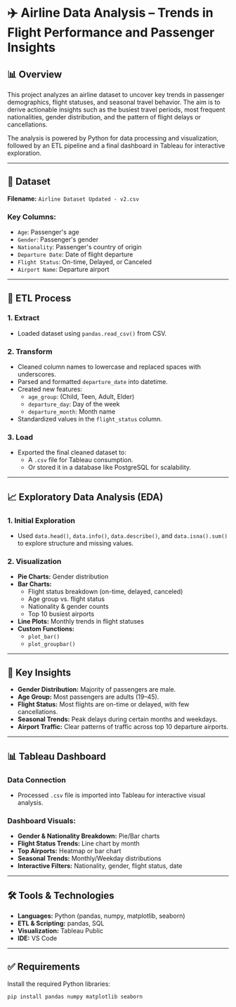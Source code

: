 # ✈️ Airline Data Analysis – Trends in Flight Performance and Passenger Insights

## 📊 Overview

This project analyzes an airline dataset to uncover key trends in passenger demographics, flight statuses, and seasonal travel behavior. The aim is to derive actionable insights such as the busiest travel periods, most frequent nationalities, gender distribution, and the pattern of flight delays or cancellations.

The analysis is powered by Python for data processing and visualization, followed by an ETL pipeline and a final dashboard in Tableau for interactive exploration.

---

## 📁 Dataset

**Filename:** `Airline Dataset Updated - v2.csv`

### Key Columns:

- `Age`: Passenger's age  
- `Gender`: Passenger's gender  
- `Nationality`: Passenger's country of origin  
- `Departure Date`: Date of flight departure  
- `Flight Status`: On-time, Delayed, or Canceled  
- `Airport Name`: Departure airport

---

## 🔁 ETL Process

### 1. **Extract**
- Loaded dataset using `pandas.read_csv()` from CSV.

### 2. **Transform**
- Cleaned column names to lowercase and replaced spaces with underscores.
- Parsed and formatted `departure_date` into datetime.
- Created new features:
  - `age_group`: (Child, Teen, Adult, Elder)
  - `departure_day`: Day of the week
  - `departure_month`: Month name
- Standardized values in the `flight_status` column.

### 3. **Load**
- Exported the final cleaned dataset to:
  - A `.csv` file for Tableau consumption.
  - Or stored it in a database like PostgreSQL for scalability.

---

## 📈 Exploratory Data Analysis (EDA)

### 1. **Initial Exploration**
- Used `data.head()`, `data.info()`, `data.describe()`, and `data.isna().sum()` to explore structure and missing values.

### 2. **Visualization**
- **Pie Charts:** Gender distribution
- **Bar Charts:**
  - Flight status breakdown (on-time, delayed, canceled)
  - Age group vs. flight status
  - Nationality & gender counts
  - Top 10 busiest airports
- **Line Plots:** Monthly trends in flight statuses
- **Custom Functions:**
  - `plot_bar()`
  - `plot_groupbar()`

---

## 📌 Key Insights

- **Gender Distribution:** Majority of passengers are male.
- **Age Group:** Most passengers are adults (19–45).
- **Flight Status:** Most flights are on-time or delayed, with few cancellations.
- **Seasonal Trends:** Peak delays during certain months and weekdays.
- **Airport Traffic:** Clear patterns of traffic across top 10 departure airports.

---

## 📊 Tableau Dashboard

### Data Connection
- Processed `.csv` file is imported into Tableau for interactive visual analysis.

### Dashboard Visuals:
- **Gender & Nationality Breakdown:** Pie/Bar charts
- **Flight Status Trends:** Line chart by month
- **Top Airports:** Heatmap or bar chart
- **Seasonal Trends:** Monthly/Weekday distributions
- **Interactive Filters:** Nationality, gender, flight status, date

---

## 🛠 Tools & Technologies

- **Languages:** Python (pandas, numpy, matplotlib, seaborn)
- **ETL & Scripting:** pandas, SQL
- **Visualization:** Tableau Public
- **IDE:** VS Code

---

## ✅ Requirements

Install the required Python libraries:

```bash
pip install pandas numpy matplotlib seaborn
